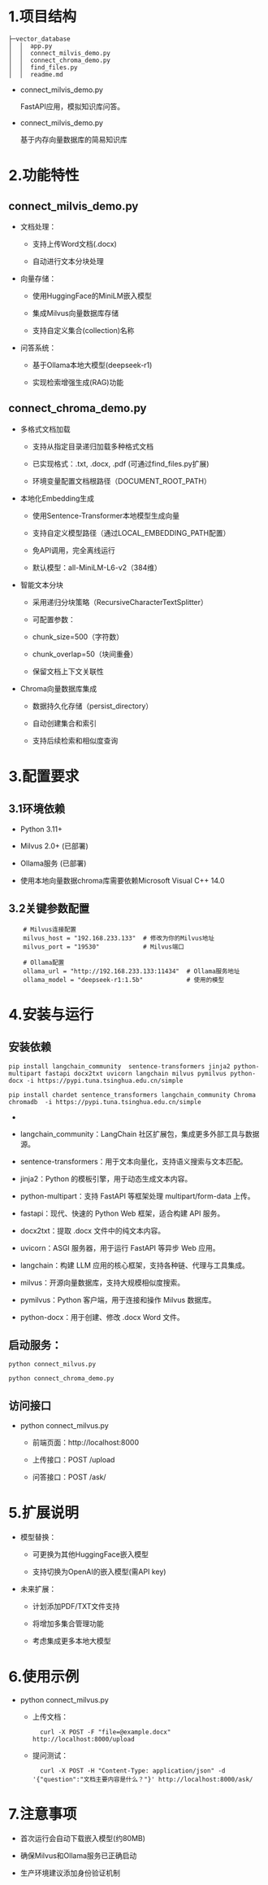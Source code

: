 # 1.项目结构 #

	├─vector_database
	│  │  app.py
	│  │  connect_milvis_demo.py
	│  │  connect_chroma_demo.py  
	│  │  find_files.py
	│  │  readme.md


- connect_milvis_demo.py

	FastAPI应用，模拟知识库问答。 

- connect_milvis_demo.py

	基于内存向量数据库的简易知识库

# 2.功能特性 #
## connect_milvis_demo.py ##


- 文档处理：



	- 支持上传Word文档(.docx)



	- 自动进行文本分块处理



- 向量存储：



	- 使用HuggingFace的MiniLM嵌入模型



	- 集成Milvus向量数据库存储



	- 支持自定义集合(collection)名称



- 问答系统：



	- 基于Ollama本地大模型(deepseek-r1)



	- 实现检索增强生成(RAG)功能
	
## connect_chroma_demo.py ##


- 多格式文档加载


	- 支持从指定目录递归加载多种格式文档



	- 已实现格式：.txt, .docx, .pdf (可通过find_files.py扩展)



	- 环境变量配置文档根路径（DOCUMENT_ROOT_PATH）



- 本地化Embedding生成


	- 使用Sentence-Transformer本地模型生成向量



	- 支持自定义模型路径（通过LOCAL_EMBEDDING_PATH配置）



	- 免API调用，完全离线运行



	- 默认模型：all-MiniLM-L6-v2（384维）



- 智能文本分块


	- 采用递归分块策略（RecursiveCharacterTextSplitter）



	- 可配置参数：



	- chunk_size=500（字符数）



	- chunk_overlap=50（块间重叠）



	- 保留文档上下文关联性



- Chroma向量数据库集成


	- 数据持久化存储（persist_directory）



	- 自动创建集合和索引



	- 支持后续检索和相似度查询

# 3.配置要求 #
## 3.1环境依赖 ##


- Python 3.11+



- Milvus 2.0+ (已部署)



- Ollama服务 (已部署)

- 使用本地向量数据chroma库需要依赖Microsoft Visual C++ 14.0 

## 3.2关键参数配置 ##

		# Milvus连接配置
		milvus_host = "192.168.233.133"  # 修改为你的Milvus地址
		milvus_port = "19530"            # Milvus端口
		
		# Ollama配置
		ollama_url = "http://192.168.233.133:11434"  # Ollama服务地址
		ollama_model = "deepseek-r1:1.5b"            # 使用的模型
# 4.安装与运行 #
## 安装依赖 ##

	pip install langchain_community  sentence-transformers jinja2 python-multipart fastapi docx2txt uvicorn langchain milvus pymilvus python-docx -i https://pypi.tuna.tsinghua.edu.cn/simple

	pip install chardet sentence_transformers langchain_community Chroma chromadb  -i https://pypi.tuna.tsinghua.edu.cn/simple


- 

- langchain_community：LangChain 社区扩展包，集成更多外部工具与数据源。



- sentence-transformers：用于文本向量化，支持语义搜索与文本匹配。



- jinja2：Python 的模板引擎，用于动态生成文本内容。



- python-multipart：支持 FastAPI 等框架处理 multipart/form-data 上传。



- fastapi：现代、快速的 Python Web 框架，适合构建 API 服务。



- docx2txt：提取 .docx 文件中的纯文本内容。



- uvicorn：ASGI 服务器，用于运行 FastAPI 等异步 Web 应用。



- langchain：构建 LLM 应用的核心框架，支持各种链、代理与工具集成。



- milvus：开源向量数据库，支持大规模相似度搜索。



- pymilvus：Python 客户端，用于连接和操作 Milvus 数据库。



- python-docx：用于创建、修改 .docx Word 文件。

## 启动服务： ##

	python connect_milvus.py

	python connect_chroma_demo.py
## 访问接口 ##



- python connect_milvus.py

	- 前端页面：http://localhost:8000



	- 上传接口：POST /upload



	- 问答接口：POST /ask/

# 5.扩展说明 #


- 模型替换：



	- 可更换为其他HuggingFace嵌入模型



	- 支持切换为OpenAI的嵌入模型(需API key)

- 未来扩展：



	- 计划添加PDF/TXT文件支持



	- 将增加多集合管理功能



	- 考虑集成更多本地大模型

# 6.使用示例 #

- python connect_milvus.py

	- 上传文档：


			curl -X POST -F "file=@example.docx" http://localhost:8000/upload



	- 提问测试：


			curl -X POST -H "Content-Type: application/json" -d '{"question":"文档主要内容是什么？"}' http://localhost:8000/ask/

# 7.注意事项 #


- 首次运行会自动下载嵌入模型(约80MB)



- 确保Milvus和Ollama服务已正确启动



- 生产环境建议添加身份验证机制


